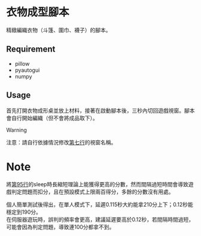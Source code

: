 # 衣物成型腳本
精緻編織衣物（斗篷、圍巾、襪子）的腳本。

## Requirement
+ pillow
+ pyautogui
+ numpy

## Usage
首先打開衣物成形桌並放上材料，接著在啟動腳本後，三秒內切回遊戲視窗。腳本會自行開始編織（但不會將成品取下）。  
> [!WARNING]
> 注意：請自行依據情況修改[第七行](ClothingStation.py#L7)的視窗名稱。

# Note
將[第95行](ClothingStation.py#L95)的sleep時長縮短理論上能獲得更高的分數，然而間隔過短時間會導致遊戲判定問題而扣分，且在預設模式上限兩百得分，多餘的分數沒有用處。

個人簡單測試後得出，在單人模式下，延遲0.115秒大約能拿210分上下；0.12秒能穩定到190分。  
在伺服器遊玩時，誤判的頻率會更高，建議延遲要高於0.12秒，若間隔時間過短，可能會因為判定問題，導致連100分都拿不到。
